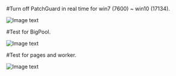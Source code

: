 #Turn off PatchGuard in real time for win7 (7600) ~ win10 (17134).
 
![Image text](https://github.com/9176324/DisPg/blob/master/attach%20PatchGuard.png)
 
#Test for BigPool.
 
![Image text](https://github.com/9176324/DisPg/blob/master/BigPool.png)
 
#Test for pages and worker.
 
![Image text](https://github.com/9176324/DisPg/blob/master/PagesAndWorker.png)
 